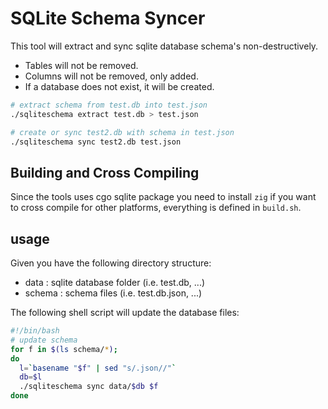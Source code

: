 # SQLite Schema Syncer

This tool will extract and sync sqlite database schema's non-destructively.
- Tables will not be removed.
- Columns will not be removed, only added.
- If a database does not exist, it will be created.

```sh
# extract schema from test.db into test.json
./sqliteschema extract test.db > test.json

# create or sync test2.db with schema in test.json
./sqliteschema sync test2.db test.json

```
## Building and Cross Compiling
Since the tools uses cgo sqlite package you need to install `zig` if you want to cross compile for other platforms, everything is defined in `build.sh`.

## usage
Given you have the following directory structure:
- data : sqlite database folder (i.e. test.db, ...)
- schema : schema files (i.e. test.db.json, ...)

The following shell script will update the database files:
```sh
#!/bin/bash
# update schema
for f in $(ls schema/*);
do
  l=`basename "$f" | sed "s/.json//"`
  db=$l
  ./sqliteschema sync data/$db $f
done

```